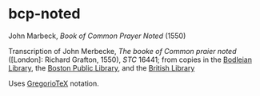 # bcp-noted
John Marbeck, *Book of Common Prayer Noted* (1550)

Transcription of John Merbecke, *The booke of Common praier noted* ([London]: Richard Grafton, 1550), *STC* 16441; from copies in the [Bodleian Library](https://solo.bodleian.ox.ac.uk/permalink/f/89vilt/oxfaleph014426899), the [Boston Public Library](https://archive.org/details/bookeofcommonpra00chur_8), and the [British Library](https://search.proquest.com/eebo/docview/2240873783)

Uses [GregorioTeX](https://gregorio-project.github.io) notation.
